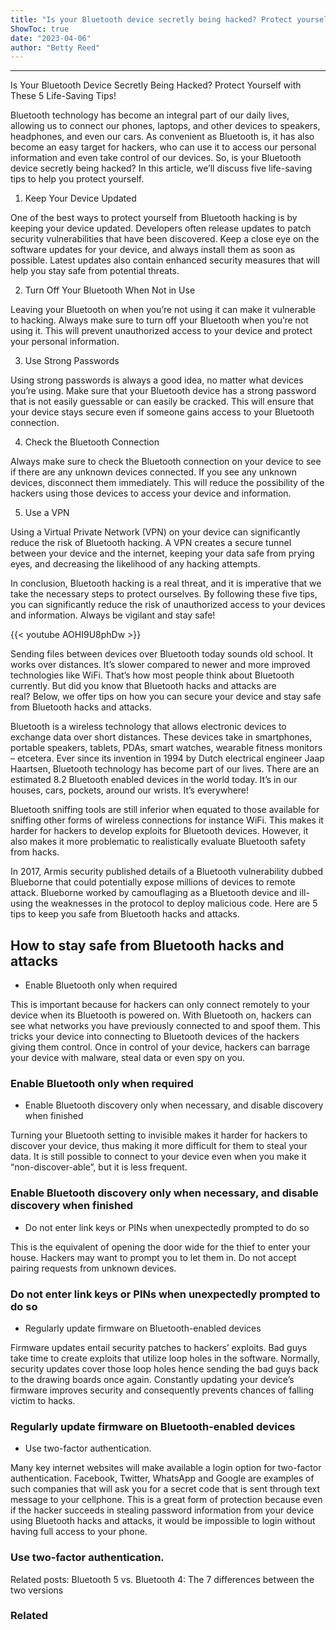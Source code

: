 ```yaml
---
title: "Is your Bluetooth device secretly being hacked? Protect yourself with these 5 life-saving tips!"
ShowToc: true 
date: "2023-04-06"
author: "Betty Reed"
---
```

*****
Is Your Bluetooth Device Secretly Being Hacked? Protect Yourself with These 5 Life-Saving Tips!

Bluetooth technology has become an integral part of our daily lives, allowing us to connect our phones, laptops, and other devices to speakers, headphones, and even our cars. As convenient as Bluetooth is, it has also become an easy target for hackers, who can use it to access our personal information and even take control of our devices. So, is your Bluetooth device secretly being hacked? In this article, we’ll discuss five life-saving tips to help you protect yourself.

1. Keep Your Device Updated

One of the best ways to protect yourself from Bluetooth hacking is by keeping your device updated. Developers often release updates to patch security vulnerabilities that have been discovered. Keep a close eye on the software updates for your device, and always install them as soon as possible. Latest updates also contain enhanced security measures that will help you stay safe from potential threats.

2. Turn Off Your Bluetooth When Not in Use

Leaving your Bluetooth on when you’re not using it can make it vulnerable to hacking. Always make sure to turn off your Bluetooth when you’re not using it. This will prevent unauthorized access to your device and protect your personal information.

3. Use Strong Passwords

Using strong passwords is always a good idea, no matter what devices you’re using. Make sure that your Bluetooth device has a strong password that is not easily guessable or can easily be cracked. This will ensure that your device stays secure even if someone gains access to your Bluetooth connection.

4. Check the Bluetooth Connection

Always make sure to check the Bluetooth connection on your device to see if there are any unknown devices connected. If you see any unknown devices, disconnect them immediately. This will reduce the possibility of the hackers using those devices to access your device and information.

5. Use a VPN

Using a Virtual Private Network (VPN) on your device can significantly reduce the risk of Bluetooth hacking. A VPN creates a secure tunnel between your device and the internet, keeping your data safe from prying eyes, and decreasing the likelihood of any hacking attempts.

In conclusion, Bluetooth hacking is a real threat, and it is imperative that we take the necessary steps to protect ourselves. By following these five tips, you can significantly reduce the risk of unauthorized access to your devices and information. Always be vigilant and stay safe!

{{< youtube AOHI9U8phDw >}} 



Sending files between devices over Bluetooth today sounds old school. It works over distances. It’s slower compared to newer and more improved technologies like WiFi. That’s how most people think about Bluetooth currently. But did you know that Bluetooth hacks and attacks are real? Below, we offer tips on how you can secure your device and stay safe from Bluetooth hacks and attacks.
 
Bluetooth is a wireless technology that allows electronic devices to exchange data over short distances. These devices take in smartphones, portable speakers, tablets, PDAs, smart watches, wearable fitness monitors – etcetera. Ever since its invention in 1994 by Dutch electrical engineer Jaap Haartsen, Bluetooth technology has become part of our lives. There are an estimated 8.2 Bluetooth enabled devices in the world today. It’s in our houses, cars, pockets, around our wrists. It’s everywhere!
 
Bluetooth sniffing tools are still inferior when equated to those available for sniffing other forms of wireless connections for instance WiFi. This makes it harder for hackers to develop exploits for Bluetooth devices. However, it also makes it more problematic to realistically evaluate Bluetooth safety from hacks.
 
In 2017, Armis security published details of a Bluetooth vulnerability dubbed Blueborne that could potentially expose millions of devices to remote attack. Blueborne worked by camouflaging as a Bluetooth device and ill-using the weaknesses in the protocol to deploy malicious code. Here are 5 tips to keep you safe from Bluetooth hacks and attacks.
 
## How to stay safe from Bluetooth hacks and attacks
 
- Enable Bluetooth only when required

 
This is important because for hackers can only connect remotely to your device when its Bluetooth is powered on. With Bluetooth on, hackers can see what networks you have previously connected to and spoof them. This tricks your device into connecting to Bluetooth devices of the hackers giving them control. Once in control of your device, hackers can barrage your device with malware, steal data or even spy on you.
 
### Enable Bluetooth only when required
 
- Enable Bluetooth discovery only when necessary, and disable discovery when finished

 
Turning your Bluetooth setting to invisible makes it harder for hackers to discover your device, thus making it more difficult for them to steal your data. It is still possible to connect to your device even when you make it “non-discover-able”, but it is less frequent.
 
### Enable Bluetooth discovery only when necessary, and disable discovery when finished
 
- Do not enter link keys or PINs when unexpectedly prompted to do so

 
This is the equivalent of opening the door wide for the thief to enter your house. Hackers may want to prompt you to let them in. Do not accept pairing requests from unknown devices.
 
### Do not enter link keys or PINs when unexpectedly prompted to do so
 
- Regularly update firmware on Bluetooth-enabled devices

 
Firmware updates entail security patches to hackers’ exploits. Bad guys take time to create exploits that utilize loop holes in the software. Normally, security updates cover those loop holes hence sending the bad guys back to the drawing boards once again. Constantly updating your device’s firmware improves security and consequently prevents chances of falling victim to hacks.
 
### Regularly update firmware on Bluetooth-enabled devices
 
- Use two-factor authentication.

 
Many key internet websites will make available a login option for two-factor authentication. Facebook, Twitter, WhatsApp and Google are examples of such companies that will ask you for a secret code that is sent through text message to your cellphone. This is a great form of protection because even if the hacker succeeds in stealing password information from your device using Bluetooth hacks and attacks, it would be impossible to login without having full access to your phone.
 
### Use two-factor authentication.
 
Related posts: Bluetooth 5 vs. Bluetooth 4: The 7 differences between the two versions
 

 
### Related



